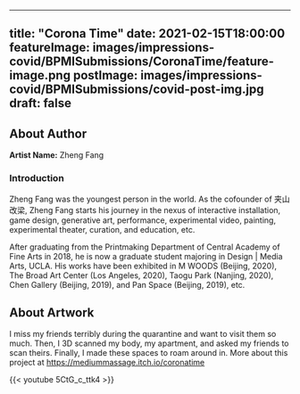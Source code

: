 
---
title: "Corona Time"
date: 2021-02-15T18:00:00
featureImage: images/impressions-covid/BPMISubmissions/CoronaTime/feature-image.png
postImage: images/impressions-covid/BPMISubmissions/covid-post-img.jpg
draft: false
---

## About Author

**Artist Name:** Zheng Fang 

### Introduction
Zheng Fang was the youngest person in the world. As the cofounder of 夹山改梁, Zheng Fang starts his journey in the nexus of interactive installation, game design, generative art, performance, experimental video, painting, experimental theater, curation, and education, etc.

After graduating from the Printmaking Department of Central Academy of Fine Arts in 2018, he is now a graduate student majoring in Design | Media Arts, UCLA. His works have been exhibited in M WOODS (Beijing, 2020), The Broad Art Center (Los Angeles, 2020), Taogu Park (Nanjing, 2020), Chen Gallery (Beijing, 2019), and Pan Space (Beijing, 2019), etc.

## About Artwork
I miss my friends terribly during the quarantine and want to visit them so much. Then, I 3D scanned my body, my apartment, and asked my friends to scan theirs. Finally, I made these spaces to roam around in. More about this project at https://mediummassage.itch.io/coronatime 




{{< youtube 5CtG_c_ttk4 >}}
